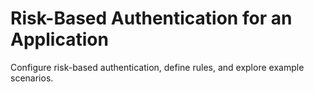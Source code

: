<!-- loio549336745eda4dfdbdaecd9a8b00c8b1 -->

# Risk-Based Authentication for an Application

Configure risk-based authentication, define rules, and explore example scenarios.

